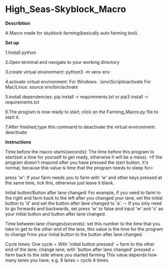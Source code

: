 # High_Seas-Skyblock_Macro


**Describtion**

A Macro made for skyblock farming(basically auto farming tool).

**Set up**

1.Install python

2.Open terminal and navigate to your working directory

3.create virtual environment:
 python3 -m venv env
  
4.activate virtual environment:
For Windows:
  .\env\Scripts\activate
For Mac/Linux:
  source env/bin/activate
  
5.install dependencies:
  pip install -r requirements.txt
or
  pip3 install -r requirements.txt
  
6.The program is now ready to start, click on the Farming_Macro.py file to start it.

7.After finished,type this command to deactivate the virtual environment:
  deactivate
  


**Instructions**

Time before the macro starts(seconds):
  The time before this program to start(set a time for yourself to get ready, otherwise it will be a mess).
  <If the program doesn't respond after you have pressed the start button, it's normal, because thie value is time that the program needs to sleep for>

  
press 'w':
  If your farm needs you to farm with 'w' and other keys pressed at the same time, tick this, otherwise just leave it blank.

  
Initial button/Button after lane changed:
  For example, if you need to farm to the right and farm back to the left after you changed your lane, set the initial button to 'd' and set the button
  after lane changed to 'a'. -- If you only need to go forwards and backwards, set press 'w' to false and input 'w' and 's' as your initial button and
  button after lane changed.


Time between lane changes(seconds):
  set this number to the time that you take to get to the other end of the lane, this value is the time for the program to change frmo your initial button     to the button after lane changed.


Cycle times:
  One cycle = With 'initial button pressed' + farm to the other end of the lane; change lane; with 'button after lane changed' pressed + farm back to the
  side where you started farming
  This value depends how many lanes you have, e.g.  8 lanes = cycle 4 times.

